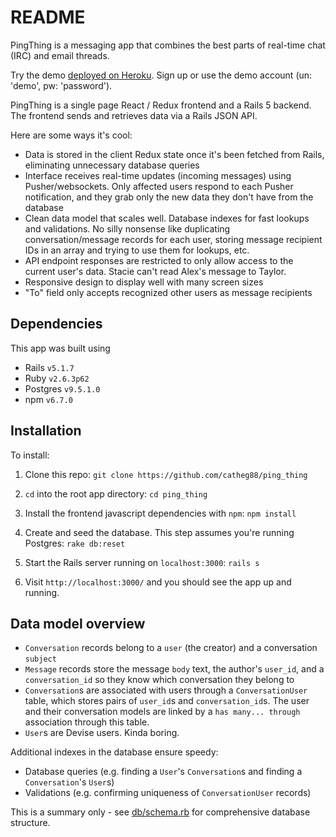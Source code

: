 # README

PingThing is a messaging app that combines the best parts of real-time chat (IRC) and email threads.

Try the demo [deployed on Heroku](https://pingthing.herokuapp.com/). Sign up or use the demo account (un: 'demo', pw: 'password').

PingThing is a single page React / Redux frontend and a Rails 5 backend. The frontend sends and retrieves data via a Rails JSON API.

Here are some ways it's cool:
* Data is stored in the client Redux state once it's been fetched from Rails, eliminating unnecessary database queries
* Interface receives real-time updates (incoming messages) using Pusher/websockets. Only affected users respond to each Pusher notification, and they grab only the new data they don't have from the database
* Clean data model that scales well. Database indexes for fast lookups and validations. No silly nonsense like duplicating conversation/message records for each user, storing message recipient IDs in an array and trying to use them for lookups, etc.
* API endpoint responses are restricted to only allow access to the current user's data. Stacie can't read Alex's message to Taylor.
* Responsive design to display well with many screen sizes
* "To" field only accepts recognized other users as message recipients

## Dependencies
This app was built using
* Rails `v5.1.7`
* Ruby `v2.6.3p62`
* Postgres `v9.5.1.0`
* npm `v6.7.0`

## Installation
To install:
1. Clone this repo:
`git clone https://github.com/catheg88/ping_thing`
2. `cd` into the root app directory:
`cd ping_thing`
3. Install the frontend javascript dependencies with `npm`:
`npm install`
4. Create and seed the database. This step assumes you're running Postgres:
`rake db:reset`
5. Start the Rails server running on `localhost:3000`:
`rails s`

6. Visit `http://localhost:3000/` and you should see the app up and running.

## Data model overview
* `Conversation` records belong to a `user` (the creator) and a conversation `subject`
* `Message` records store the message `body` text, the author's `user_id`, and a `conversation_id` so they know which conversation they belong to
* `Conversation`s are associated with users through a `ConversationUser` table, which stores pairs of `user_id`s and `conversation_id`s. The user and their conversation models are linked by a `has many... through` association through this table.
* `User`s are Devise users. Kinda boring.

Additional indexes in the database ensure speedy:
* Database queries (e.g. finding a `User`'s `Conversation`s and finding a `Conversation`'s `User`s)
* Validations (e.g. confirming uniqueness of `ConversationUser` records)

This is a summary only - see [db/schema.rb](db/schema.rb) for comprehensive database structure.
